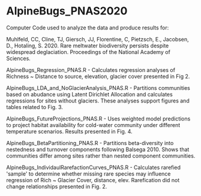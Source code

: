 # AlpineBugs_PNAS2020
Computer Code used to analyze the data and produce results for: 

Muhlfeld, CC, Cline, TJ, Giersch, JJ, Florentine, C, Pietzsch, E., Jacobsen, D., Hotaling, S.
2020. 
Rare meltwater biodiversity persists despite widespread deglaciation. 
Proceedings of the National Academy of Sciences.

AlpineBugs_Regression_PNAS.R - Calculates regression analyses of Richness ~ Distance to source, elevation, glacier cover presented in Fig 2.

AlpineBugs_LDA_and_NoGlacierAnalysis_PNAS.R - Partitions communities based on abudance using Latent Dirichlet Allocation and calculates regressions for sites without glaciers. These analyses support figures and tables related to Fig. 3.

AlpineBugs_FutureProjections_PNAS.R - Uses weighted model predictions to project habitat availability for cold-water community under different temperature scenarios. Results presented in Fig. 4.

AlpineBugs_BetaPartitioning_PNAS.R - Partitions beta-diversity into nestedness and turnover components following Balsega 2010. Shows that communities differ among sites rather than nested component communities.

AlpineBugs_IndividaulRarefactionCurves_PNAS.R - Calculates rarefied 'sample' to determine whether missing rare species may influence regression of Rich ~ Glacier Cover, distance, elev. Rarefication did not change relationships presented in Fig. 2.
